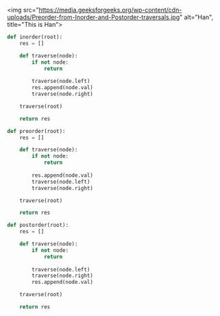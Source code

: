 <img src="https://media.geeksforgeeks.org/wp-content/cdn-uploads/Preorder-from-Inorder-and-Postorder-traversals.jpg" alt="Han", title="This is Han">
```python
def inorder(root):
    res = []

    def traverse(node):
        if not node:
            return
        
        traverse(node.left)
        res.append(node.val)
        traverse(node.right)

    traverse(root)

    return res

def preorder(root):
    res = []

    def traverse(node):
        if not node:
            return
        
        res.append(node.val)
        traverse(node.left)
        traverse(node.right)

    traverse(root)

    return res

def postorder(root):
    res = []

    def traverse(node):
        if not node:
            return
        
        traverse(node.left)
        traverse(node.right)
        res.append(node.val)

    traverse(root)

    return res
```
